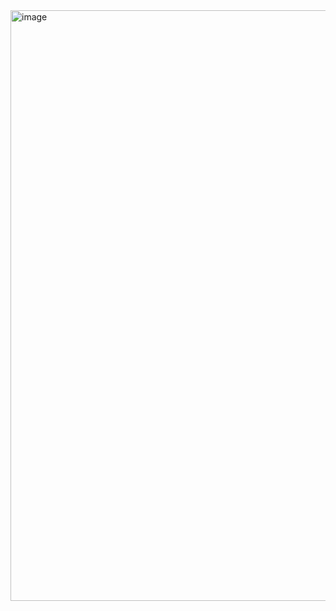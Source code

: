 <img width="1915" height="945" alt="image" src="https://github.com/user-attachments/assets/54a08caa-5ce0-40b5-b552-414b307eab43" />
